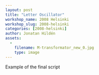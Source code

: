```yaml
---
layout: post
title: "Letter Oscillator"
workshop_name: 2008 Helsinki 
workshop_slug: 2008-helsinki
categories: [2008-helsinki]
author: Jonatan Hildén
assets:
  -
    filename: M-transformator_new_0.jpg
    type: image
---
```

Example of the final script

